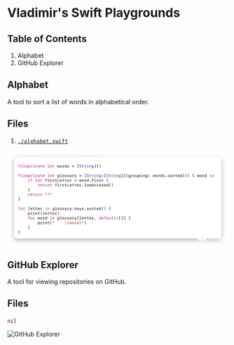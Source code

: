 # Vladimir's Swift Playgrounds
## Table of Contents
1. Alphabet
2. GitHub Explorer

## Alphabet
A tool to sort a list of words in alphabetical order.

## Files
1. [`./alphabet.swift`](./alphabet.swift)

![Alphabet.swift](./photos/alphabet.png)

## GitHub Explorer
A tool for viewing repositories on GitHub.

## Files
`nil`

![GitHub Explorer](./videos/github_explorer.png)
